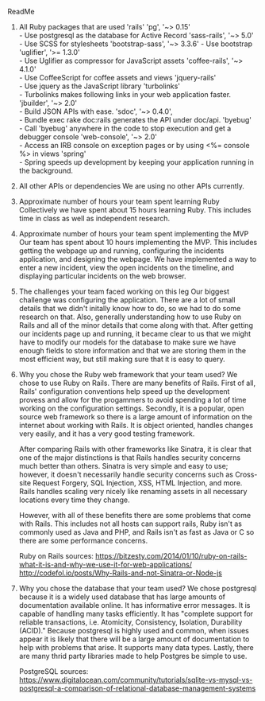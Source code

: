ReadMe

1. All Ruby packages that are used
	'rails'
	'pg', '~> 0.15' 			
		- Use postgresql as the database for Active Record
	'sass-rails', '~> 5.0' 		
		- Use SCSS for stylesheets
	'bootstrap-sass', '~> 3.3.6'
		- Use bootstrap
	'uglifier', '>= 1.3.0'	 	
		- Use Uglifier as compressor for JavaScript assets
	'coffee-rails', '~> 4.1.0'  
		- Use CoffeeScript for coffee assets and views
	'jquery-rails' 				
		- Use jquery as the JavaScript library
	'turbolinks'  				
		- Turbolinks makes following links in your web application faster.
	'jbuilder', '~> 2.0'		
		- Build JSON APIs with ease. 
	'sdoc', '~> 0.4.0', 		
		- Bundle exec rake doc:rails generates the API under doc/api.
	'byebug'					
		- Call 'byebug' anywhere in the code to stop execution and get a debugger console
	'web-console', '~> 2.0'		
		- Access an IRB console on exception pages or by using <%= console %> in views
	'spring'					
		- Spring speeds up development by keeping your application running in the background.

2. All other APIs or dependencies
	We are using no other APIs currently.

3. Approximate number of hours your team spent learning Ruby
	Collectively we have spent about 15 hours learning Ruby. This includes time in class as well as independent research. 

4. Approximate number of hours your team spent implementing the MVP
	Our team has spent about 10 hours implementing the MVP. This includes getting the webpage up and running, configuring the incidents application, and designing the webpage. We have implemented a way to enter a new incident, view the open incidents on the timeline, and displaying particular incidents on the web browser.

5. The challenges your team faced working on this leg
	Our biggest challenge was configuring the application. There are a lot of small details that we didn't initally know how to do, so we had to do some research on that. Also, generally understanding how to use Ruby on Rails and all of the minor details that come along with that. 
	After getting our incidents page up and running, it became clear to us that we might have to modify our models for the database to make sure we have enough fields to store information and that we are storing them in the most efficient way, but still making sure that it is easy to query.

6. Why you chose the Ruby web framework that your team used?
	We chose to use Ruby on Rails. There are many benefits of Rails. First of all, Rails' configuration conventions help speed up the development provess and allow for the progammers to avoid spending a lot of time working on the configuration settings. Secondly, it is a popular, open source web framework so there is a large amount of information on the internet about working with Rails. It is object oriented, handles changes very easily, and it has a very good testing framework.

	After comparing Rails with other frameworks like Sinatra, it is clear that one of the major distinctions is that Rails handles security concerns much better than others. Sinatra is very simple and easy to use; however, it doesn't necessarily handle security concerns such as Cross-site Request Forgery, SQL Injection, XSS, HTML Injection, and more. Rails handles scaling very nicely like renaming assets in all necessary locations every time they change.

	However, with all of these benefits there are some problems that come with Rails. This includes not all hosts can support rails, Ruby isn't as commonly used as Java and PHP, and Rails isn't as fast as Java or C so there are some performance concerns. 

	Ruby on Rails sources:
	https://bitzesty.com/2014/01/10/ruby-on-rails-what-it-is-and-why-we-use-it-for-web-applications/
	http://codefol.io/posts/Why-Rails-and-not-Sinatra-or-Node-js

7. Why you chose the database that your team used?
	We chose postgresql because it is a widely used database that has large amounts of documentation available online. It has informative error messages. It is capable of handling many tasks efficiently. It has "complete support for reliable transactions, i.e. Atomicity, Consistency, Isolation, Durability (ACID)." Because postgresql is highly used and common, when issues appear it is likely that there will be a large amount of documentation to help with problems that arise. It supports many data types. Lastly, there are many thrid party libraries made to help Postgres be simple to use.

	PostgreSQL sources:
	https://www.digitalocean.com/community/tutorials/sqlite-vs-mysql-vs-postgresql-a-comparison-of-relational-database-management-systems
